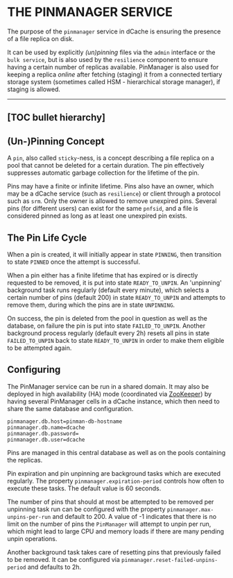 THE PINMANAGER SERVICE
==================================

The purpose of the `pinmanager` service in dCache is ensuring the presence of a file replica on disk.

It can be used by explicitly _(un)pinning_ files via the `admin` interface or the `bulk service`, but is also used by the `resilience` component to ensure having a certain number of replicas available. PinManager is also used for keeping a replica _online_ after fetching (staging) it from a connected tertiary storage system (sometimes called HSM - hierarchical storage manager), if staging is allowed.

-----
[TOC bullet hierarchy]
-----

## (Un-)Pinning Concept

A `pin`, also called `sticky`-ness, is a concept describing a file replica on a pool that cannot be deleted for a certain duration. The pin effectively suppresses automatic garbage collection for the lifetime of the pin.

Pins may have a finite or infinite lifetime. Pins also have an owner, which may be a dCache service (such as `resilience`) or client through a protocol such as `srm`. Only the owner is allowed to remove unexpired pins.
Several pins (for different users) can exist for the same `pnfsid`, and a file is considered pinned as long as at least one unexpired pin exists.

## The Pin Life Cycle

When a pin is created, it will initially appear in state `PINNING`, then transition to state `PINNED` once the attempt is successful.

When a pin either has a finite lifetime that has expired or is directly requested to be removed, it is put into state `READY_TO_UNPIN`. An 'unpinning' background task runs regularly (default every minute), which selects a certain number of pins (default 200) in state `READY_TO_UNPIN` and attempts to remove them, during which the pins are in state `UNPINNING`.

On success, the pin is deleted from the pool in question as well as the database, on failure the pin is put into state `FAILED_TO_UNPIN`. Another background process regularly (default every 2h) resets all pins in state `FAILED_TO_UNPIN` back to state `READY_TO_UNPIN` in order to make them eligible to be attempted again.


## Configuring

The PinManager service can be run in a shared domain. It may also be deployed in high availability (HA) mode (coordinated via [ZooKeeper](config-zookeeper.md)) by having several PinManager cells in a dCache instance, which then need to share the same database and configuration.

```
pinmanager.db.host=pinman-db-hostname
pinmanager.db.name=dcache
pinmanager.db.password=
pinmanager.db.user=dcache
```

Pins are managed in this central database as well as on the pools containing the replicas.

Pin expiration and pin unpinning are background tasks which are executed regularly. The property `pinmanager.expiration-period` controls how often to execute these tasks. The default value is 60 seconds.

The number of pins that should at most be attempted to be removed per unpinning task run can be configured with the property `pinmanager.max-unpins-per-run` and default to 200. A value of -1 indicates that there is no limit on the number of pins the `PinManager` will attempt to unpin per run, which might lead to large CPU and memory loads if there are many pending unpin operations.

Another background task takes care of resetting pins that previously failed to be removed. It can be configured via `pinmanager.reset-failed-unpins-period` and defaults to 2h.
